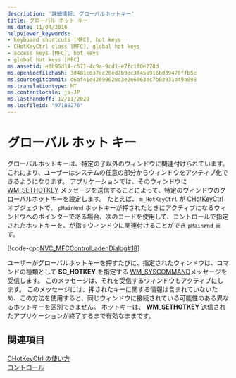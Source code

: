 ```yaml
---
description: '詳細情報: グローバルホットキー'
title: グローバル ホット キー
ms.date: 11/04/2016
helpviewer_keywords:
- keyboard shortcuts [MFC], hot keys
- CHotKeyCtrl class [MFC], global hot keys
- access keys [MFC], hot keys
- global hot keys [MFC]
ms.assetid: e0b95d14-c571-4c9a-9cd1-e7fc1f0e278d
ms.openlocfilehash: 3d481c637ec20ed7b9ec3f45a916bd39470ffb5e
ms.sourcegitcommit: d6af41e42699628c3e2e6063ec7b03931a49a098
ms.translationtype: MT
ms.contentlocale: ja-JP
ms.lasthandoff: 12/11/2020
ms.locfileid: "97189276"
---
```

# <a name="global-hot-keys"></a>グローバル ホット キー

グローバルホットキーは、特定の子以外のウィンドウに関連付けられています。 これにより、ユーザーはシステムの任意の部分からウィンドウをアクティブ化できるようになります。 アプリケーションでは、そのウィンドウに [WM_SETHOTKEY](/windows/win32/inputdev/wm-sethotkey) メッセージを送信することによって、特定のウィンドウのグローバルホットキーを設定します。 たとえば、 `m_HotKeyCtrl` が [CHotKeyCtrl](reference/chotkeyctrl-class.md) オブジェクトで、 `pMainWnd` ホットキーが押されたときにアクティブになるウィンドウへのポインターである場合、次のコードを使用して、コントロールで指定されたホットキーを、が指すウィンドウに関連付けることができ `pMainWnd` ます。

[!code-cpp[NVC_MFCControlLadenDialog#18](codesnippet/cpp/global-hot-keys_1.cpp)]

ユーザーがグローバルホットキーを押すたびに、指定されたウィンドウは、コマンドの種類として **SC_HOTKEY** を指定する [WM_SYSCOMMAND](/windows/win32/menurc/wm-syscommand)メッセージを受信します。 このメッセージは、それを受信するウィンドウもアクティブにします。 このメッセージには、押されたキーに関する情報は含まれていないため、この方法を使用すると、同じウィンドウに接続されている可能性のある異なるホットキーを区別できません。 ホットキーは、 **WM_SETHOTKEY** 送信されたアプリケーションが終了するまで有効なままです。

## <a name="see-also"></a>関連項目

[CHotKeyCtrl の使い方](using-chotkeyctrl.md)<br/>
[コントロール](controls-mfc.md)
